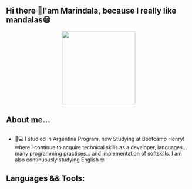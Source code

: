 <h2>Hi there 👋I'am Marindala, because I really like mandalas😄</h2>

<p align="center" width="300" dir="auto">
   <a target="_blank" rel="marin marin" href="https://user-images.githubusercontent.com/95050756/182623500-2b6d2a81-bf16-402a-8cb2-791e4cdadc63.png"><img align="center" width="200" src="https://user-images.githubusercontent.com/95050756/182623500-2b6d2a81-bf16-402a-8cb2-791e4cdadc63.png" style="max-width: 100%;"></a>
   </p>





## About me...


##
  
	 
  - 📲💻 I studied in Argentina Program, now Studying at Bootcamp Henry! where I continue to acquire technical skills as a developer, languages... many programming practices... and implementation of softskills.
   I    am also continuously studying English :nerd_face:
  
   
## Languages && Tools:
 
